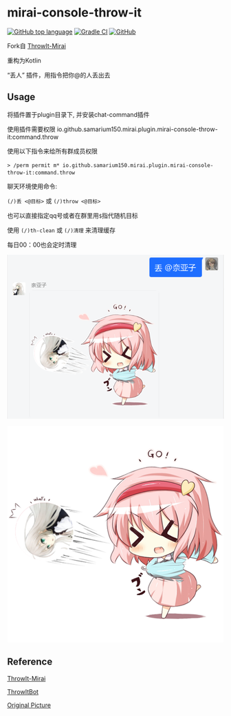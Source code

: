 # mirai-console-throw-it

[![GitHub top language](https://img.shields.io/github/languages/top/Samarium150/mirai-console-throw-it?style=flat)](https://kotlinlang.org/)
[![Gradle CI](https://github.com/Samarium150/mirai-console-throw-it/actions/workflows/Gradle%20CI.yml/badge.svg)](https://github.com/Samarium150/mirai-console-throw-it/actions/workflows/Gradle%20CI.yml)
[![GitHub](https://img.shields.io/github/license/Samarium150/mirai-console-throw-it?style=flat)](https://github.com/Samarium150/mirai-console-throw-it/blob/master/LICENSE)

Fork自 [ThrowIt-Mirai](https://github.com/MoeMegu/ThrowIt-Mirai)

重构为Kotlin

“丢人” 插件，用指令把你@的人丢出去

## Usage

将插件置于plugin目录下, 并安装chat-command插件

使用插件需要权限 io.github.samarium150.mirai.plugin.mirai-console-throw-it:command.throw

使用以下指令来给所有群成员权限

`> /perm permit m* io.github.samarium150.mirai.plugin.mirai-console-throw-it:command.throw`

聊天环境使用命令:

`(/)丢 <@目标>` 或 `(/)throw <@目标>`

也可以直接指定qq号或者在群里用`$`指代随机目标

使用 `(/)th-clean` 或 `(/)清理` 来清理缓存

每日00：00也会定时清理

![example](docs/example.png)

![result](docs/result.png)

## Reference

[ThrowIt-Mirai](https://github.com/MoeMegu/ThrowIt-Mirai)

[ThrowItBot](https://github.com/YJBeetle/ThrowItBot)

[Original Picture](https://www.pixiv.net/artworks/28356129)
